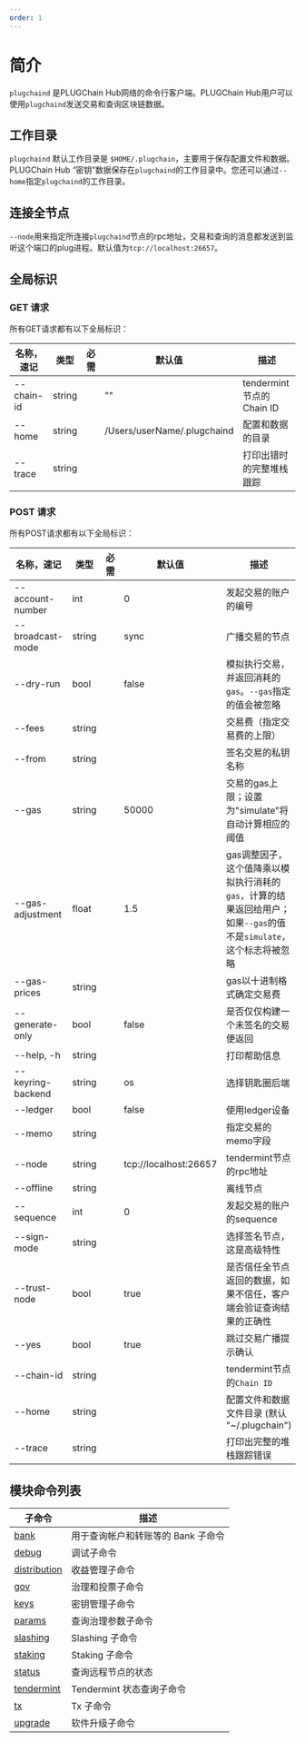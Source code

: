 ```yaml
---
order: 1
---
```


# 简介

`plugchaind` 是PLUGChain Hub网络的命令行客户端。PLUGChain Hub用户可以使用`plugchaind`发送交易和查询区块链数据。

## 工作目录

`plugchaind` 默认工作目录是 `$HOME/.plugchain`，主要用于保存配置文件和数据。PLUGChain Hub “密钥”数据保存在`plugchaind`的工作目录中。您还可以通过`--home`指定`plugchaind`的工作目录。

## 连接全节点

`--node`用来指定所连接`plugchaind`节点的rpc地址，交易和查询的消息都发送到监听这个端口的plug进程。默认值为`tcp://localhost:26657`。

## 全局标识

### GET 请求

所有GET请求都有以下全局标识：

| 名称，速记 | 类型   | 必需 | 默认值               | 描述                     |
| ---------- | ------ | ---- | -------------------- | ------------------------ |
| --chain-id | string |      | ""                   | tendermint节点的Chain ID |
| --home     | string |      | /Users/userName/.plugchaind | 配置和数据的目录         |
| --trace    | string |      |                      | 打印出错时的完整堆栈跟踪 |

### POST 请求

所有POST请求都有以下全局标识：

| 名称，速记        | 类型   | 必需 | 默认值                | 描述                                                                                                                |
| ----------------- | ------ | ---- | --------------------- | ------------------------------------------------------------------------------------------------------------------- |
| --account-number  | int    |      | 0                     | 发起交易的账户的编号                                                                                                |
| --broadcast-mode  | string |      | sync                  | 广播交易的节点                                                                                                      |
| --dry-run         | bool   |      | false                 | 模拟执行交易，并返回消耗的`gas`。`--gas`指定的值会被忽略                                                            |
| --fees            | string |      |                       | 交易费（指定交易费的上限）                                                                                          |
| --from            | string |      |                       | 签名交易的私钥名称                                                                                                  |
| --gas             | string |      | 50000                 | 交易的gas上限；设置为"simulate"将自动计算相应的阈值                                                                 |
| --gas-adjustment  | float  |      | 1.5                   | gas调整因子，这个值降乘以模拟执行消耗的`gas`，计算的结果返回给用户；如果`--gas`的值不是`simulate`，这个标志将被忽略 |
| --gas-prices      | string |      |                       | gas以十进制格式确定交易费                                                                                           |
| --generate-only   | bool   |      | false                 | 是否仅仅构建一个未签名的交易便返回                                                                                  |
| --help, -h        | string |      |                       | 打印帮助信息                                                                                                        |
| --keyring-backend | string |      | os                    | 选择钥匙圈后端                                                                                                      |
| --ledger          | bool   |      | false                 | 使用ledger设备                                                                                                      |
| --memo            | string |      |                       | 指定交易的memo字段                                                                                                  |
| --node            | string |      | tcp://localhost:26657 | tendermint节点的rpc地址                                                                                             |
| --offline         | string |      |                       | 离线节点                                                                                                            |
| --sequence        | int    |      | 0                     | 发起交易的账户的sequence                                                                                            |
| --sign-mode       | string |      |                       | 选择签名节点，这是高级特性                                                                                          |
| --trust-node      | bool   |      | true                  | 是否信任全节点返回的数据，如果不信任，客户端会验证查询结果的正确性                                                  |
| --yes             | bool   |      | true                  | 跳过交易广播提示确认                                                                                                |
| --chain-id        | string |      |                       | tendermint节点的`Chain ID`                                                                                          |
| --home            | string |      |                       | 配置文件和数据文件目录 (默认 "~/.plugchain")                                                                             |
| --trace           | string |      |                       | 打印出完整的堆栈跟踪错误                                                                                            |

## 模块命令列表

| **子命令**                        | **描述**                           |
| --------------------------------- | ---------------------------------- |
| [bank](./bank.md)                 | 用于查询帐户和转账等的 Bank 子命令 |
| [debug](./debug.md)               | 调试子命令                         |
| [distribution](./distribution.md) | 收益管理子命令                     |
| [gov](./gov.md)                   | 治理和投票子命令                   |
| [keys](./keys.md)                 | 密钥管理子命令                     |
| [params](./params.md)             | 查询治理参数子命令                 |
| [slashing](./slashing.md)         | Slashing 子命令                    |
| [staking](./staking.md)           | Staking 子命令                     |
| [status](./status.md)             | 查询远程节点的状态                 |
| [tendermint](./tendermint.md)     | Tendermint 状态查询子命令          |
| [tx](./tx.md)                     | Tx 子命令                          |
| [upgrade](./upgrade.md)           | 软件升级子命令                     |
